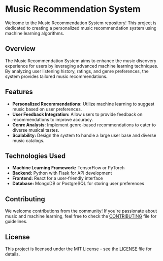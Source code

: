 # Music Recommendation System

Welcome to the Music Recommendation System repository! This project is dedicated to creating a personalized music recommendation system using machine learning algorithms.

## Overview

The Music Recommendation System aims to enhance the music discovery experience for users by leveraging advanced machine learning techniques. By analyzing user listening history, ratings, and genre preferences, the system provides tailored music recommendations.

## Features

- **Personalized Recommendations:** Utilize machine learning to suggest music based on user preferences.
- **User Feedback Integration:** Allow users to provide feedback on recommendations to improve accuracy.
- **Genre Analysis:** Implement genre-based recommendations to cater to diverse musical tastes.
- **Scalability:** Design the system to handle a large user base and diverse music catalogs.

## Technologies Used

- **Machine Learning Framework:** TensorFlow or PyTorch
- **Backend:** Python with Flask for API development
- **Frontend:** React for a user-friendly interface
- **Database:** MongoDB or PostgreSQL for storing user preferences

## Contributing

We welcome contributions from the community! If you're passionate about music and machine learning, feel free to check the [CONTRIBUTING](CONTRIBUTING.md) file for guidelines.

## License

This project is licensed under the MIT License - see the [LICENSE](LICENSE) file for details.
